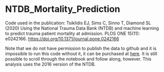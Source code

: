 # NTDB_Mortality_Prediction

Code used in the publication: Tsiklidis EJ, Sims C, Sinno T, Diamond SL (2020) Using the National Trauma Data Bank (NTDB) and machine learning to predict trauma patient mortality at admission. PLOS ONE 15(11): e0242166. https://doi.org/10.1371/journal.pone.0242166

Note that we do not have permission to publish the data to github and it is impossible to run this code without it, it can be purchased at [here](https://www.facs.org/quality-programs/trauma/quality/national-trauma-data-bank/datasets/). It is still possible to scroll through the notebook and follow along, however. This analysis uses the 2016 version of the NTDB. 

